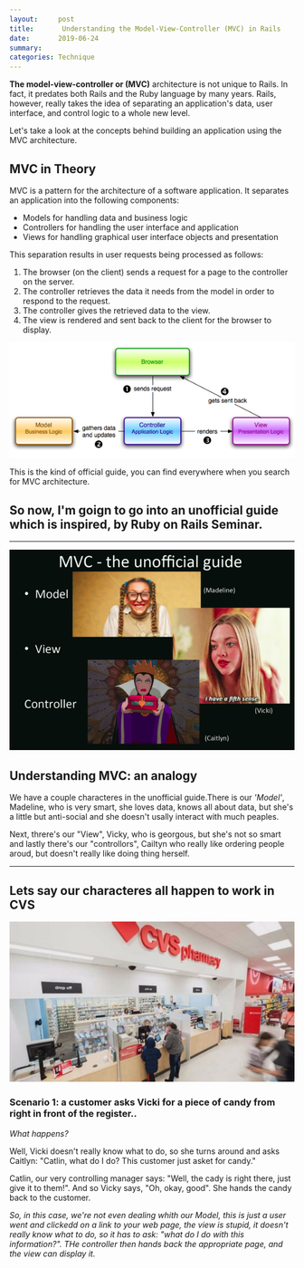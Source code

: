 ```yaml
---
layout:     post
title:       Understanding the Model-View-Controller (MVC) in Rails
date:       2019-06-24
summary:
categories: Technique
---
```


**The model-view-controller or (MVC)** architecture is not unique to Rails. In fact, it predates both Rails and the Ruby language by many years. Rails, however, really takes the idea of separating an application's data, user interface, and control logic to a whole new level.

Let's take a look at the concepts behind building an application using the MVC architecture.

## MVC in Theory

MVC is a pattern for the architecture of a software application. It separates an application into the following components:

* Models for handling data and business logic
* Controllers for handling the user interface and application
* Views for handling graphical user interface objects and presentation

This separation results in user requests being processed as follows:

1. The browser (on the client) sends a request for a page to the controller on the server.
2. The controller retrieves the data it needs from the model in order to respond to the request.
3. The controller gives the retrieved data to the view.
4. The view is rendered and sent back to the client for the browser to display.

![mvc](/images/mvc.png)


This is the kind of official guide, you can find everywhere when you search for MVC architecture.

So now, I'm goign to go into an unofficial guide which is inspired, by Ruby on Rails Seminar.
---

---
![mvc](/images/mvc2.png)


## Understanding MVC: an analogy

We have a couple characteres in the unofficial guide.There is our *'Model'*, Madeline, who is very smart, she loves data, knows all about data, but she's a little but anti-social and she doesn't usally interact with much peaples.

Next, threre's our "View", Vicky, who is georgous, but she's not so smart and lastly there's our "controllors", Cailtyn who really like ordering people aroud, but doesn't really like doing thing herself.

---
## Lets say our characteres all happen to work in CVS

![cvs](/images/cvs.jpg)


### Scenario 1: a customer asks Vicki for a piece of candy from right in front of the register..

*What happens?*

Well, Vicki doesn't really know what to do, so she turns around and asks Caitlyn: "Catlin, what do I do? This customer just asket for candy."

Catlin, our very controlling manager says: "Well, the cady is right there, just give it to them!".
And so Vicky says, "Oh, okay, good". She hands the candy back to the customer.

*So, in this case, we're not even dealing whith our Model,
this is just a user went and clickedd on a link to your web page, the view is stupid, it doesn't really know what to do, so it has to ask: "what do I do with this information?". THe controller then hands back the appropriate page, and the view can display it.*


